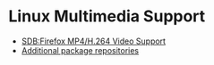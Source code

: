 # Linux Multimedia Support



- [SDB:Firefox MP4/H.264 Video Support](https://en.opensuse.org/SDB:Firefox_MP4/H.264_Video_Support)
- [Additional package repositories](https://en.opensuse.org/Additional_package_repositories#Packman)


